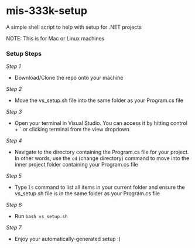 # mis-333k-setup
A simple shell script to help with setup for .NET projects

NOTE: This is for Mac or Linux machines

### Setup Steps

*Step 1*
- Download/Clone the repo onto your machine

*Step 2*
- Move the vs_setup.sh file into the same folder as your Program.cs file

*Step 3*
- Open your terminal in Visual Studio. You can access it by hitting control + ` or clicking terminal from the view dropdown.

*Step 4*
- Navigate to the directory containing the Program.cs file for your project. In other words, use the ```cd``` (change directory) command to move into the inner project folder containing your Program.cs file

*Step 5*
- Type ```ls``` command to list all items in your current folder and ensure the vs_setup.sh file is in the same folder as your Program.cs file

*Step 6*
- Run ```bash vs_setup.sh```

*Step 7*
- Enjoy your automatically-generated setup :)
